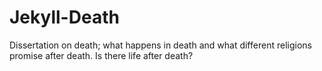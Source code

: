 # Jekyll-Death
Dissertation on death; what happens in death and what different religions promise after death. Is there life after death?

